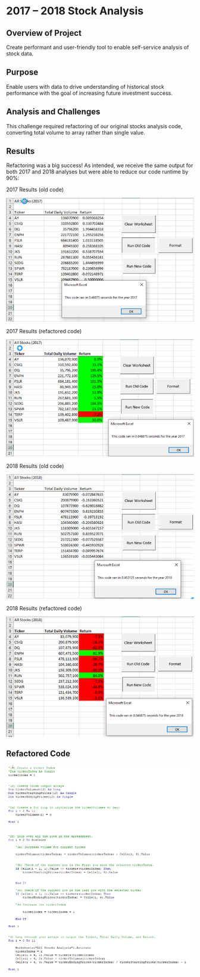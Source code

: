 # 2017 – 2018 Stock Analysis

## Overview of Project
Create performant and user-friendly tool to enable self-service analysis of stock data. 

## Purpose
Enable users with data to drive understanding of historical stock performance with the goal of increasing future investment success.

## Analysis and Challenges
This challenge required refactoring of our original stocks analysis code, converting total volume to array rather than single value.

## Results
Refactoring was a big success! As intended, we receive the same output for both 2017 and 2018 analyses but were able to reduce our code runtime by 90%:

2017 Results (old code)

![All Stocks 2017 (old code).png](https://github.com/krisnagoda/stocks-analysis/blob/9411836ca4b7b3e65e6d2b6f7d7b210c0bf4ff14/All%20Stocks%202017%20(old%20code).png)

2017 Results (refactored code)

![All Stocks 2017 (new code).png](https://github.com/krisnagoda/stocks-analysis/blob/b4ea21358b83435344eeed702cec049e31f03ad8/All%20Stocks%202017%20(new%20code).png)

2018 Results (old code)

![All Stocks 2018 (old code).png](https://github.com/krisnagoda/stocks-analysis/blob/9411836ca4b7b3e65e6d2b6f7d7b210c0bf4ff14/All%20Stocks%202018%20(old%20code).png)

2018 Results (refactored code)

![Outcomes_vs_Goals.png](https://github.com/krisnagoda/stocks-analysis/blob/9411836ca4b7b3e65e6d2b6f7d7b210c0bf4ff14/All%20Stocks%202018%20(new%20code).png)

## Refactored Code

![All Stocks (new code).png](https://github.com/krisnagoda/stocks-analysis/blob/9411836ca4b7b3e65e6d2b6f7d7b210c0bf4ff14/All%20Stocks%20(new%20code).png)
